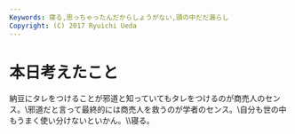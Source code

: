 ```yaml
---
Keywords: 寝る,思っちゃったんだからしょうがない,頭の中だだ漏らし
Copyright: (C) 2017 Ryuichi Ueda
---
```


# 本日考えたこと
納豆にタレをつけることが邪道と知っていてもタレをつけるのが商売人のセンス。\\邪道だと言って最終的には商売人を救うのが学者のセンス。\\自分も世の中もうまく使い分けないといかん。\\\寝る。
